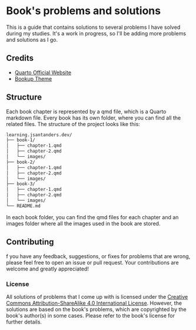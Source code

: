 # Book's problems and solutions

This is a guide that contains solutions to several problems I have solved during my studies. It's a work in progress, so I'll be adding more problems and solutions as I go.

## Credits

- [Quarto Official Website](https://quarto.org/)
- [Bookup Theme](https://github.com/mb21/bookup)

## Structure

Each book chapter is represented by a qmd file, which is a Quarto markdown file. Every book has its own folder, where you can find all the related files. The structure of the project looks like this:

```bash
learning.jsantanders.dev/
├── book-1/
│   ├── chapter-1.qmd
│   ├── chapter-2.qmd
│   └── images/
├── book-2/
│   ├── chapter-1.qmd
│   ├── chapter-2.qmd
│   └── images/
├── book-3/
│   ├── chapter-1.qmd
│   ├── chapter-2.qmd
│   └── images/
└── README.md
```

In each book folder, you can find the qmd files for each chapter and an images folder where all the images used in the book are stored.

## Contributing

f you have any feedback, suggestions, or fixes for problems that are wrong, please feel free to open an issue or pull request. Your contributions are welcome and greatly appreciated!

### License

All solutions of problems that I come up with is licensed under the [Creative Commons Attribution-ShareAlike 4.0 International License](https://creativecommons.org/licenses/by-sa/4.0/). However, the solutions are based on the book's problems, which are copyrighted by the book's author(s) in some cases. Please refer to the book's license for further details.
